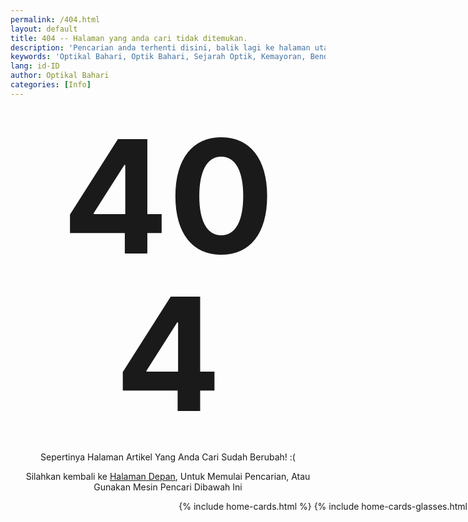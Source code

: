 ```yaml
---
permalink: /404.html
layout: default
title: 404 -- Halaman yang anda cari tidak ditemukan.
description: 'Pencarian anda terhenti disini, balik lagi ke halaman utama di Optikal Bahari'
keywords: 'Optikal Bahari, Optik Bahari, Sejarah Optik, Kemayoran, Bendungan Jago, Benjo'
lang: id-ID
author: Optikal Bahari
categories: [Info]
---
```


<style type="text/css" media="screen">
  .container {
    margin: 10px auto;
    min-width: 1024px;
    text-align: center;
  }
  h1 {
    margin: 30px 0;
    font-size: 18em;
    line-height: 1;
    letter-spacing: -1px;
    text-align: center;
  }
  p {
    text-align: center;
  }
</style>

<div class="card-body">
  <h1>404</h1>
  <p class="card-text text-left">
    Sepertinya Halaman Artikel Yang Anda Cari Sudah Berubah! :(
  </p>
  <p class="card-text text-left">
    Silahkan kembali ke
    <a href="{{"/" | relative_url }}" title="Beranda">Halaman Depan</a>,    
        Untuk Memulai Pencarian, Atau Gunakan Mesin Pencari Dibawah Ini
  </p>
  <script async src="https://cse.google.com/cse.js?cx=b3ce2de7b5ba54300"></script>
  <div class="gcse-search"></div>
</div>


<div class="container">
  {% include home-cards.html %}
  {% include home-cards-glasses.html %}
</div>